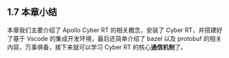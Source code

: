 ## 1.7 本章小结

本章我们主要介绍了 Apollo Cyber RT 的相关概念，安装了 Cyber RT，并搭建好了基于 Vscode 的集成开发环境，最后还简单介绍了 bazel 以及 protobuf 的相关内容，万事俱备，接下来就可以学习 Cyber RT 的核心**通信机制**了。

